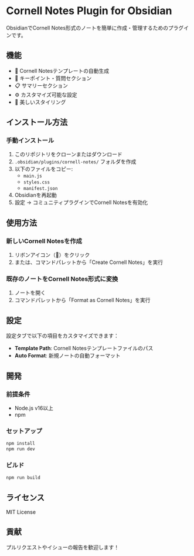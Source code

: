 # Cornell Notes Plugin for Obsidian

ObsidianでCornell Notes形式のノートを簡単に作成・管理するためのプラグインです。

## 機能

- 📝 Cornell Notesテンプレートの自動生成
- 🔑 キーポイント・質問セクション
- 📋 サマリーセクション
- ⚙️ カスタマイズ可能な設定
- 🎨 美しいスタイリング

## インストール方法

### 手動インストール

1. このリポジトリをクローンまたはダウンロード
2. `.obsidian/plugins/cornell-notes/` フォルダを作成
3. 以下のファイルをコピー:
   - `main.js`
   - `styles.css`
   - `manifest.json`
4. Obsidianを再起動
5. 設定 → コミュニティプラグインでCornell Notesを有効化

## 使用方法

### 新しいCornell Notesを作成

1. リボンアイコン（📖）をクリック
2. または、コマンドパレットから「Create Cornell Notes」を実行

### 既存のノートをCornell Notes形式に変換

1. ノートを開く
2. コマンドパレットから「Format as Cornell Notes」を実行

## 設定

設定タブで以下の項目をカスタマイズできます：

- **Template Path**: Cornell Notesテンプレートファイルのパス
- **Auto Format**: 新規ノートの自動フォーマット

## 開発

### 前提条件

- Node.js v16以上
- npm

### セットアップ

```bash
npm install
npm run dev
```

### ビルド

```bash
npm run build
```

## ライセンス

MIT License

## 貢献

プルリクエストやイシューの報告を歓迎します！
